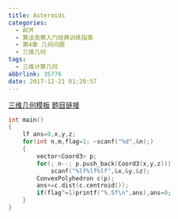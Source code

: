 ```yaml
---
title: Asteroids
categories:
  - ACM
  - 算法竞赛入门经典训练指南
  - 第4章 几何问题
  - 三维几何
tags:
  - 三维计算几何
abbrlink: 35776
date: 2017-12-21 01:29:57
---
```

[三维几何模板](https://github.com/wu-kan/ACM_Template/tree/master/计算几何/三维)
[题目链接](https://vjudge.net/problem/UVALive-4589)
```cpp
int main()
{
	lf ans=0,x,y,z;
	for(int n,m,flag=1; ~scanf("%d",&n);)
	{
		vector<Coord3> p;
		for(; n--; p.push_back(Coord3(x,y,z)))
			scanf("%lf%lf%lf",&x,&y,&z);
		ConvexPolyhedron c(p);
		ans+=c.dist(c.centroid());
		if(flag^=1)printf("%.5f\n",ans),ans=0;
	}
}
```